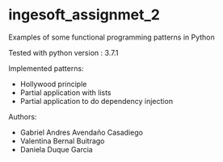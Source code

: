 # ingesoft_assignmet_2
Examples of some functional programming patterns in Python 

Tested with python version :  3.7.1

Implemented patterns:
  + Hollywood principle
  + Partial application with lists
  + Partial application to do dependency injection
  
Authors:
  + Gabriel Andres Avendaño Casadiego
  + Valentina Bernal Buitrago
  + Daniela Duque Garcia
  
  

